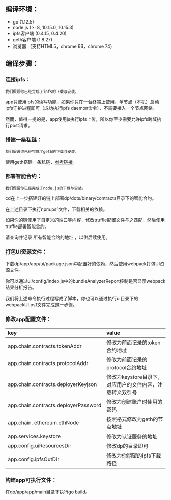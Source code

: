 ﻿## 编译环境：
- go (1.12.5)
- node.js (>=8, 10.15.0, 10.15.3)
- ipfs客户端 (0.4.15, 0.4.20)
- geth客户端 (1.8.27)
- 浏览器 （支持HTML5，chrome 66，chrome 74）

## 编译步骤：
### 连接ipfs：

	我们假设你已经完成了ipfs的下载与安装。
	
app只使用ipfs的读写功能，如果你只在一台终端上使用，单节点（本机）启动ipfs守护进程即可（成功执行ipfs daemon命令），不需要接入一个节点网络。

然而，值得一提的是，app使用js执行ipfs上传，所以你至少需要允许ipfs跨域执行post请求。

### 搭建一条私链：

	我们假设你已经完成了geth的下载与安装。
	
使用geth搭建一条私链，[参考链接](https://github.com/ethereum/go-ethereum/wiki/Private-network)。

### 部署智能合约：

    我们假设你已经完成了node.js的下载与安装。
cd在上一步搭建好的链上部署dp/dots/binary/contracts目录下的智能合约。

在上述目录下执行npm.ps1文件，下载相关的依赖。

如果你的链使用了自定义的端口等内容，修改truffle配置文件与之匹配，然后使用truffle部署智能合约。

请查询并记录 所有智能合约的地址 ，以供后续使用。

### 打包UI资源文件：

下载dp/app/app/ui/package.json中配置好的依赖，然后使用webpack打包UI资源文件。

你可以通过ui/config/index.js中的bundleAnalyzerReport控制是否显示webpack结果分析报告。

我们将上述命令执行过程写成了脚本，你也可以通过执行ui目录下的webpackUI.ps1文件完成这一步骤。

### 修改app配置文件：
| key | value |
|:------- |:------- |
app.chain.contracts.tokenAddr | 修改为前面记录的token合约地址 
app.chain.contracts.protocolAddr | 修改为前面记录的protocol合约地址
app.chain.contracts.deployerKeyjson | 修改为keystore目录下，对应用户的文件内容，注意转义双引号
app.chain.contracts.deployerPassword | 修改为创建账户时使用的密码
app.chain. ethereum.ethNode | 按照格式修改为geth的节点地址
app.services.keystore | 修改为认证服务的地址
app.config.uiResourcesDir | 修改dp的目录即可
app.config.ipfsOutDir | 修改为你期望的ipfs下载路径

### 构建app可执行文件：

在dp/app/app/main目录下执行go build。